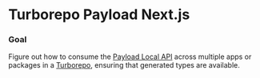 # Turborepo Payload Next.js

### Goal

Figure out how to consume the [Payload Local API](https://payloadcms.com/docs/local-api/overview) across multiple apps or packages in a [Turborepo](https://turbo.build/), ensuring that generated types are available.
